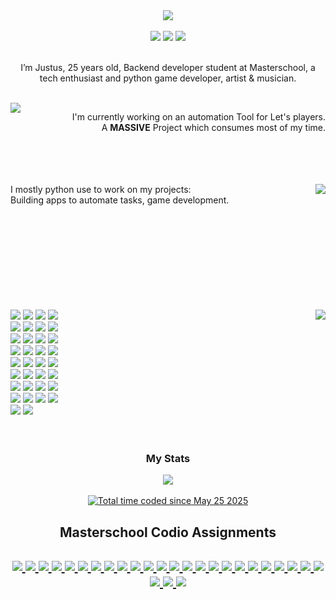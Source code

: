 
<div align="center">
  <img src="hi_there.svg">
  <br><br>
  <img src="https://img.shields.io/badge/Coding-721412?style=for-the-badge&logo=undertale&logoColor=white">
  <img src="https://img.shields.io/badge/Art-F78C40?style=for-the-badge&logo=undertale&logoColor=white">
  <img src="https://img.shields.io/badge/Music-1F6B75?style=for-the-badge&logo=undertale&logoColor=white">
  <br><br>
  <p>I’m Justus, 25 years old, Backend developer student at Masterschool, a tech enthusiast and python game developer, artist & musician.</p>

  <br>
  <img align=left src="https://github-readme-stats.vercel.app/api/pin/?username=justusdecker&repo=Lets-play-recording-tool&theme=gotham">
  <p align=right>
  I'm currently working on an automation Tool for Let's players.<br>
  A <b>MASSIVE</b> Project which consumes most of my time.<br><br><br><br><br>
  </p>

  <img align=right src="https://github-readme-stats.vercel.app/api/top-langs/?username=justusdecker&langs_count=15&theme=gotham&layout=compact">
  <p align=left>
  I mostly python use to work on my projects:<br>
  Building apps to automate tasks, game development.<br>
  
  <br>
  <br><br><br><br><br><br><br><br>
  </p>

<img align=right src="my_techstack.svg">
  
<div align=left>

<img src="https://img.shields.io/badge/python-3776AB?logo=python&logoColor=white">
<img src="https://img.shields.io/badge/Numba-00A3E0?logo=Numba&logoColor=white">
<img src="https://img.shields.io/badge/Numpy-777BB4?logo=numpy&logoColor=white">
<img src="https://img.shields.io/badge/pytest-0A9EDC?logo=pytest&logoColor=white">
<br>
<img src="https://img.shields.io/badge/Flask-000000?logo=flask&logoColor=white">
<img src="https://img.shields.io/badge/sqlite3-003B57?logo=sqlite&logoColor=white">
<img src="https://img.shields.io/badge/json-5E5C5C?logo=json&logoColor=white">
<img src="https://img.shields.io/badge/selenium-43B02A?logo=selenium&logoColor=white">
<br>
<img src="https://img.shields.io/badge/HTML5-E34F26?logo=html5&logoColor=white">
<img src="https://img.shields.io/badge/css-663399?logo=css&logoColor=white">
<img src="https://img.shields.io/badge/JavaScript-323330?logo=javascript&logoColor=F7DF1E">
<img src="https://img.shields.io/badge/jinja-7E0C1B?logo=jinja&logoColor=white">
<br>
<img src="https://img.shields.io/badge/Markdown-000000?logo=markdown&logoColor=white">
<img src="https://img.shields.io/badge/wordpress-21759B?logo=wordpress&logoColor=white">
<img src="https://img.shields.io/badge/VSCode-0078D4?logo=visual%20studio%20code&logoColor=white">
<img src="https://img.shields.io/badge/Visual_Studio-5C2D91?logo=visual%20studio&logoColor=white">
<br>
<img src="https://img.shields.io/badge/IntelliJ_IDEA-000000.svg?logo=intellij-idea&logoColor=white">
<img src="https://img.shields.io/badge/Notepad++-90E59A.svg?logo=notepad%2B%2B&logoColor=black">
<img src="https://img.shields.io/badge/Eclipse-2C2255?logo=eclipse&logoColor=white">
<img src="https://img.shields.io/badge/davinciresolve-233A51?logo=davinciresolve&logoColor=white">
<br>
<img src="https://img.shields.io/badge/lmms-10B146?logo=lmms&logoColor=white">
<img src="https://img.shields.io/badge/Krita-203759?logo=krita&logoColor=EEF37B">
<img src="https://img.shields.io/badge/audacity-0000CC?logo=audacity&logoColor=white">
<img src="https://img.shields.io/badge/git-F05032?logo=git&logoColor=white">
<br>
<img src="https://img.shields.io/badge/github-181717?logo=github&logoColor=white">
<img src="https://img.shields.io/badge/githubactions-2088FF?logo=githubactions&logoColor=white">
<img src="https://img.shields.io/badge/figma-F24E1E?logo=figma&logoColor=white">
<img src="https://img.shields.io/badge/CMD / Batch-241F31?logo=gnometerminal&logoColor=white">
<br>
<img src="https://img.shields.io/badge/Lua-2C2D72?logo=lua&logoColor=white">
<img src="https://img.shields.io/badge/ffmpeg-007808?logo=ffmpeg&logoColor=white">
<img src="https://img.shields.io/badge/C-00599C?logo=c&logoColor=white">
<img src="https://img.shields.io/badge/C++-00599C?logo=cplusplus&logoColor=white">
<br>
<img src="https://img.shields.io/badge/java-ECDC5A?logo=java&logoColor=white">
<img src="https://img.shields.io/badge/codio-4574E0?logo=codio&logoColor=white">
</div>
<br><br>

<h3>My Stats</h3>

<img src="https://komarev.com/ghpvc/?username=justusdecker">
<br><br>
<a href="https://wakatime.com/@e971c7f6-586b-4713-b710-561bca159241"><img src="https://wakatime.com/badge/user/e971c7f6-586b-4713-b710-561bca159241.svg" alt="Total time coded since May 25 2025" /></a>


<h2>Masterschool Codio Assignments<h2>

<a href="https://github.com/justusdecker?tab=repositories&q=codio">
<img src="https://img.shields.io/badge/Average-89-ace045?logo=codio&logoColor=white">
</a>
<a href="https://github.com/justusdecker?tab=repositories&q=codio">
<img src="https://img.shields.io/badge/Assignments- 24 / 25-e04a45?logo=codio&logoColor=white">
</a>

<a href="https://github.com/justusdecker/codio-calculator">
<img src="https://img.shields.io/badge/Calculator-100-4574E0">
</a>
<a href="https://github.com/justusdecker/codio-prime-minister">
<img src="https://img.shields.io/badge/Prime Minister-100-4574E0">
</a>
<a href="https://github.com/justusdecker/codio-summer_time">
<img src="https://img.shields.io/badge/Summer Time-100-4574E0">
</a>
<a href="https://github.com/justusdecker/codio-romeo-and-juliet">
<img src="https://img.shields.io/badge/Romeo and Juliet-100-4574E0">
</a>
<a href="https://github.com/justusdecker/codio-movie-project-1">
<img src="https://img.shields.io/badge/Movie Project Part 1-100-4574E0">
</a>
<a href="https://github.com/justusdecker/codio-refactoring-basics">
<img src="https://img.shields.io/badge/Refactoring Basics-100-4574E0">
</a>
<a href="https://github.com/justusdecker/codio-help-your-teacher2">
<img src="https://img.shields.io/badge/Help your Teacher-100-4574E0">
</a>
<a href="https://github.com/justusdecker/codio-titanic">
<img src="https://img.shields.io/badge/Titanic-100-4574E0">
</a>
<a href="https://github.com/justusdecker/codio-movie-project-1">
<img src="https://img.shields.io/badge/Movie Project Phase 2-100-4574E0">
</a>
<a href="/">
<img src="https://img.shields.io/badge/API Extravaganza-100-4574E0">
</a>
<a href="https://github.com/justusdecker/codio-home-solutions">
<img src="https://img.shields.io/badge/Home Solutions-83-ace045">
</a>
<a href="https://github.com/justusdecker/codio-zootopia">
<img src="https://img.shields.io/badge/Zootopia with Github-90-ace045">
</a>
<a href="https://github.com/justusdecker/codio-qr-card-wizard">
<img src="https://img.shields.io/badge/QR Card Wizard-100-4574E0">
</a>
<a href="https://github.com/justusdecker/codio-melting-snowman">
<img src="https://img.shields.io/badge/Melting Snowman-100-4574E0">
</a>
<a href="https://github.com/justusdecker/codio-Branching-Out">
<img src="https://img.shields.io/badge/Branching Out-82-ace045">
</a>
<a href="https://github.com/justusdecker/codio-zootopia-api-gh">
<img src="https://img.shields.io/badge/Zootopia with API and Github-90-ace045">
</a>
<a href="https://github.com/justusdecker/codio-best-buy">
<img src="https://img.shields.io/badge/Best Buy-87-ace045">
</a>
<a href="https://github.com/justusdecker/codio-best-buy-2">
<img src="https://img.shields.io/badge/Best Buy 2.0-72-e0af45">
</a>
<a href="/">
<img src="https://img.shields.io/badge/Movie Project with SQL + HTML + API-87-ace045">
</a>
<a href="https://github.com/justusdecker/codio-masterblog">
<img src="https://img.shields.io/badge/Masterblog-85-ace045">
</a>
<a href="/">
<img src="https://img.shields.io/badge/Masterblog API-75-e0af45">
</a>
<a href="/">
<img src="https://img.shields.io/badge/Sky SQL 1-83-ace045">
</a>
<a href="https://github.com/justusdecker/codio-sky-sql2">
<img src="https://img.shields.io/badge/Sky SQL 2-100-4574E0">
</a>
<a href="/">
<img src="https://img.shields.io/badge/Book Alchemy-85-ace045">
</a>
<a href="/">
<img src="https://img.shields.io/badge/Movie Project with Flask + SqlAlchemy-n.a.-e04a45">
</a>
